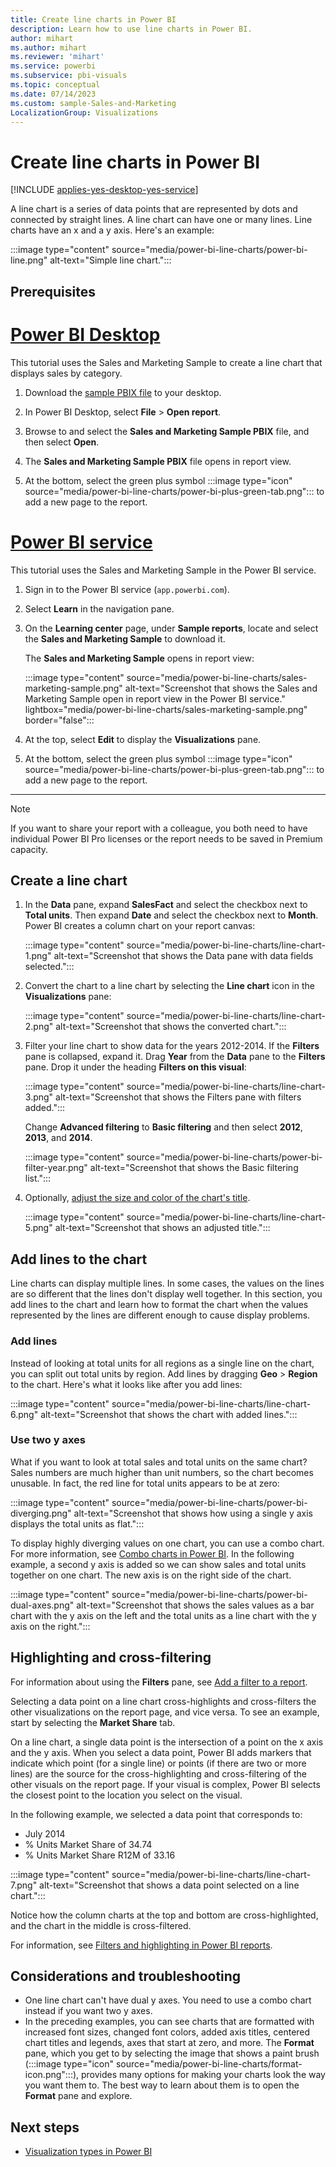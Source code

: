 ```yaml
---
title: Create line charts in Power BI
description: Learn how to use line charts in Power BI.
author: mihart
ms.author: mihart
ms.reviewer: 'mihart'
ms.service: powerbi
ms.subservice: pbi-visuals
ms.topic: conceptual
ms.date: 07/14/2023
ms.custom: sample-Sales-and-Marketing
LocalizationGroup: Visualizations
---
```


# Create line charts in Power BI

[!INCLUDE [applies-yes-desktop-yes-service](../includes/applies-yes-desktop-yes-service.md)]

A line chart is a series of data points that are represented by dots and connected by straight lines. A line chart can have one or many lines. Line charts have an x and a y axis. Here's an example: 

:::image type="content" source="media/power-bi-line-charts/power-bi-line.png" alt-text="Simple line chart.":::

## Prerequisites

# [Power BI Desktop](#tab/powerbi-desktop)

This tutorial uses the Sales and Marketing Sample to create a line chart that displays sales by category.

1. Download the [sample PBIX file](https://download.microsoft.com/download/9/7/6/9767913A-29DB-40CF-8944-9AC2BC940C53/Sales%20and%20Marketing%20Sample%20PBIX.pbix) to your desktop.

2. In Power BI Desktop, select **File** > **Open report**.

3. Browse to and select the **Sales and Marketing Sample PBIX** file, and then select **Open**.

4. The **Sales and Marketing Sample PBIX** file opens in report view.
 
5. At the bottom, select the green plus symbol :::image type="icon" source="media/power-bi-line-charts/power-bi-plus-green-tab.png"::: to add a new page to the report.

# [Power BI service](#tab/powerbi-service)

This tutorial uses the Sales and Marketing Sample in the Power BI service.

1. Sign in to the Power BI service (`app.powerbi.com`).

2. Select **Learn** in the navigation pane.

3. On the **Learning center** page, under **Sample reports**, locate and select the **Sales and Marketing Sample** to download it.

   The **Sales and Marketing Sample** opens in report view:

   :::image type="content" source="media/power-bi-line-charts/sales-marketing-sample.png" alt-text="Screenshot that shows the Sales and Marketing Sample open in report view in the Power BI service." lightbox="media/power-bi-line-charts/sales-marketing-sample.png" border="false":::

4. At the top, select **Edit** to display the **Visualizations** pane.

5. At the bottom, select the green plus symbol :::image type="icon" source="media/power-bi-line-charts/power-bi-plus-green-tab.png"::: to add a new page to the report.

---

> [!NOTE]
> If you want to share your report with a colleague, you both need to have individual Power BI Pro licenses or the report needs to be saved in Premium capacity.

## Create a line chart

1. In the **Data** pane, expand **SalesFact** and select the checkbox next to **Total units**. Then expand **Date** and select the checkbox next to **Month**. Power BI creates a column chart on your report canvas:

    :::image type="content" source="media/power-bi-line-charts/line-chart-1.png" alt-text="Screenshot that shows the Data pane with data fields selected.":::

2. Convert the chart to a line chart by selecting the **Line chart** icon in the **Visualizations** pane:

    :::image type="content" source="media/power-bi-line-charts/line-chart-2.png" alt-text="Screenshot that shows the converted chart.":::

3. Filter your line chart to show data for the years 2012-2014. If the **Filters** pane is collapsed, expand it. Drag **Year** from the **Data** pane to the **Filters** pane. Drop it under the heading **Filters on this visual**:

    :::image type="content" source="media/power-bi-line-charts/line-chart-3.png" alt-text="Screenshot that shows the Filters pane with filters added.":::

    Change **Advanced filtering** to **Basic filtering** and then select **2012**, **2013**, and **2014**.

    :::image type="content" source="media/power-bi-line-charts/power-bi-filter-year.png" alt-text="Screenshot that shows the Basic filtering list.":::

4. Optionally, [adjust the size and color of the chart's title](power-bi-visualization-customize-title-background-and-legend.md). 

    :::image type="content" source="media/power-bi-line-charts/line-chart-5.png" alt-text="Screenshot that shows an adjusted title.":::

## Add lines to the chart

Line charts can display multiple lines. In some cases, the values on the lines are so different that the lines don't display well together. In this section, you add lines to the chart and learn how to format the chart when the values represented by the lines are different enough to cause display problems.

### Add lines

Instead of looking at total units for all regions as a single line on the chart, you can split out total units by region. Add lines by dragging **Geo** > **Region** to the chart. Here's what it looks like after you add lines:

   :::image type="content" source="media/power-bi-line-charts/line-chart-6.png" alt-text="Screenshot that shows the chart with added lines.":::

### Use two y axes

What if you want to look at total sales and total units on the same chart? Sales numbers are much higher than unit numbers, so the chart becomes unusable. In fact, the red line for total units appears to be at zero:

:::image type="content" source="media/power-bi-line-charts/power-bi-diverging.png" alt-text="Screenshot that shows how using a single y axis displays the total units as flat.":::

To display highly diverging values on one chart, you can use a combo chart. For more information, see [Combo charts in Power BI](power-bi-visualization-combo-chart.md). In the following example, a second y axis is added so we can show sales and total units together on one chart. The new axis is on the right side of the chart.  

:::image type="content" source="media/power-bi-line-charts/power-bi-dual-axes.png" alt-text="Screenshot that shows the sales values as a bar chart with the y axis on the left and the total units as a line chart with the y axis on the right.":::

## Highlighting and cross-filtering

For information about using the **Filters** pane, see [Add a filter to a report](../create-reports/power-bi-report-add-filter.md).

Selecting a data point on a line chart cross-highlights and cross-filters the other visualizations on the report page, and vice versa. To see an example, start by selecting the **Market Share** tab.  

On a line chart, a single data point is the intersection of a point on the x axis and the y axis. When you select a data point, Power BI adds markers that indicate which point (for a single line) or points (if there are two or more lines) are the source for the cross-highlighting and cross-filtering of the other visuals on the report page. If your visual is complex, Power BI selects the closest point to the location you select on the visual.

In the following example, we selected a data point that corresponds to: 
- July 2014
- % Units Market Share of 34.74 
- % Units Market Share R12M of 33.16 

:::image type="content" source="media/power-bi-line-charts/line-chart-7.png" alt-text="Screenshot that shows a data point selected on a line chart.":::

Notice how the column charts at the top and bottom are cross-highlighted, and the chart in the middle is cross-filtered.

For information, see [Filters and highlighting in Power BI reports](../create-reports/power-bi-reports-filters-and-highlighting.md).

## Considerations and troubleshooting

* One line chart can't have dual y axes. You need to use a combo chart instead if you want two y axes.
* In the preceding examples, you can see charts that are formatted with increased font sizes, changed font colors, added axis titles, centered chart titles and legends, axes that start at zero, and more. The **Format** pane, which you get to by selecting the image that shows a paint brush (:::image type="icon" source="media/power-bi-line-charts/format-icon.png":::), provides many options for making your charts look the way you want them to. The best way to learn about them is to open the **Format** pane and explore.

## Next steps

- [Visualization types in Power BI](power-bi-visualization-types-for-reports-and-q-and-a.md)